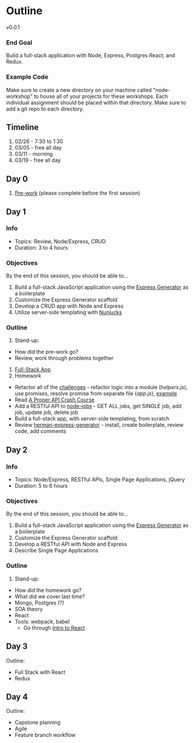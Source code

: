 # Outline

v0.0.1

### End Goal

Build a full-stack application with Node, Express, Postgres React, and Redux.

### Example Code

Make sure to create a new directory on your machine called "node-workshop" to house all of your projects for these workshops. Each individual assignment should be placed within that directory. Make sure to add a git repo to each directory.

## Timeline

1. 02/26 - 7:30 to 1:30
1. 03/05 - free all day
1. 03/11 - morning
1. 03/19 - free all day

## Day 0

1. [Pre-work](lessons/00-prework.md) (please complete before the first session)

## Day 1

### Info

- Topics: Review, Node/Express, CRUD
- Duration: 3 to 4 hours

### Objectives

By the end of this session, you should be able to...

1. Build a full-stack JavaScript application using the [Express Generator](https://expressjs.com/en/starter/generator.html) as a boilerplate
1. Customize the Express Generator scaffold
1. Develop a CRUD app with Node and Express
1. Utilize server-side templating with [Nunjucks](https://mozilla.github.io/nunjucks/)

### Outline

1. Stand-up:
  - How did the pre-work go?
  - Review, work through problems together
1. [Full-Stack App](lessons/01-fullstack-app.md)
1. Homework
  - Refactor all of the [challenges](w2/challenges/README.md) - refactor logic into a module (*helpers.js*), use promises, resolve promise from separate file (*app.js*), [example](w2/challenges/modular-example)
  - Read [A Proper API Crash Course](https://github.com/james-gibson/apiTips)
  - Add a RESTful API to [node-jobs](w2/exercises/node-jobs) - GET ALL jobs, get SINGLE job, add job, update job, delete job
  - Build a full-stack app, with server-side templating, from scratch
  - Review [herman-express-generator](https://github.com/mjhea0/generator-herman-express) - install, create boilerplate, review code, add comments

## Day 2

### Info

- Topics: Node/Express, RESTful APIs, Single Page Applications, jQuery
- Duration: 5 to 6 hours

### Objectives

By the end of this session, you should be able to...

1. Build a full-stack JavaScript application using the [Express Generator](https://expressjs.com/en/starter/generator.html) as a boilerplate
1. Customize the Express Generator scaffold
1. Develop a RESTful API with Node and Express
1. Describe Single Page Applications 

### Outline

1. Stand-up:
  - How did the homework go?
  - What did we cover last time?
- Mongo, Postgres (?)
- SOA theory
- React
- Tools: webpack, babel
  - Go through [Intro to React](https://github.com/mjhea0/react-intro)

## Day 3

Outline:

- Full Stack with React
- Redux

## Day 4

Outline:

- Capstone planning
- Agile
- Feature branch workflow
